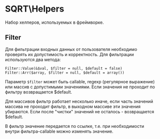 # SQRT\Helpers

Набор хелперов, используемых в фреймворке.

## Filter

Для фильтрации входных данных от пользователя необходимо проверять их допустимость и корректность.
Для фильтрации используются два метода:

    Filter::Value(&$val, $filter = null, $default = false)
    Filter::Arr($array, $filter = null, $default = array())

Параметр `$filter` может быть callable, regexp (регулярное выражение) или массив с допустимыми значениями.
Если значения не проходит по фильтру возвращается $default.

Для массивов фильтр работает несколько иначе, если часть значений массива не проходит фильтр, в выходном массиве эти 
значения убираются. Если после "чистки" значений не осталось - возвращается $default.

В фильтр значение передается по ссылке, т.е. при необходимости внутри фильтра-callable можно изменять значение.